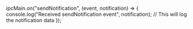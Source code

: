 ipcMain.on("sendNotification", (event, notification) => {
  console.log("Received sendNotification event", notification); // This will log the notification data
});